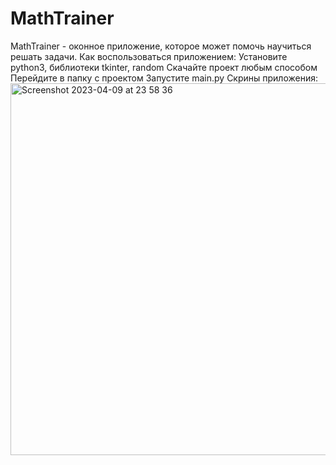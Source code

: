 # MathTrainer
MathTrainer - оконное приложение, которое может помочь научиться решать задачи. 
Как воспользоваться приложением:
Установите python3, библиотеки tkinter, random
Скачайте проект любым способом
Перейдите в папку с проектом
Запустите main.py
Скрины приложения:
<img width="595" alt="Screenshot 2023-04-09 at 23 58 36" src="https://user-images.githubusercontent.com/124462472/230796321-54f90754-9125-43cf-a1ec-e76d9da9801d.png">
